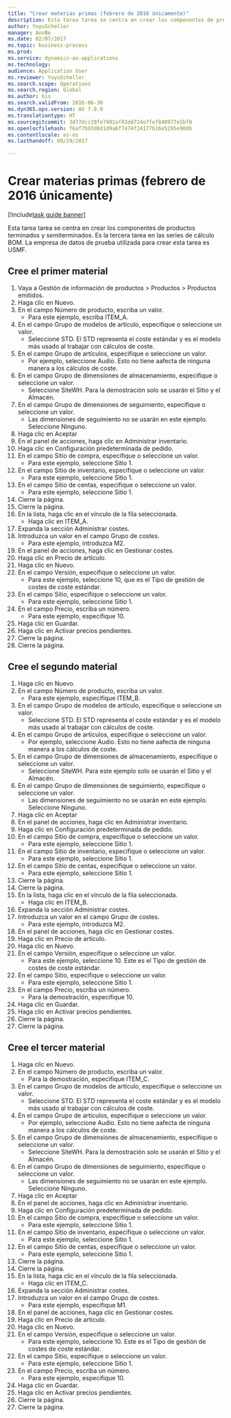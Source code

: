 ```yaml
--- 
title: "Crear materias primas (febrero de 2016 únicamente)"
description: Esta tarea tarea se centra en crear los componentes de productos terminados y semiterminados.
author: YuyuScheller
manager: AnnBe
ms.date: 02/07/2017
ms.topic: business-process
ms.prod: 
ms.service: dynamics-ax-applications
ms.technology: 
audience: Application User
ms.reviewer: YuyuScheller
ms.search.scope: Operations
ms.search.region: Global
ms.author: bis
ms.search.validFrom: 2016-06-30
ms.dyn365.ops.version: AX 7.0.0
ms.translationtype: HT
ms.sourcegitcommit: 3d77dcc20fe7402af83dd724e7fef848977e5bf8
ms.openlocfilehash: f6af7b93d8d1d9a6f7474f24177b16e5295e90d6
ms.contentlocale: es-es
ms.lasthandoff: 09/29/2017

---
```

# <a name="create-raw-materials-february-2016-only"></a>Crear materias primas (febrero de 2016 únicamente)

[!include[task guide banner](../../includes/task-guide-banner.md)]

Esta tarea tarea se centra en crear los componentes de productos terminados y semiterminados. Es la tercera tarea en las series de cálculo BOM. La empresa de datos de prueba utilizada para crear esta tarea es USMF.


## <a name="create-the-first-material"></a>Cree el primer material
1. Vaya a Gestión de información de productos > Productos > Productos emitidos.
2. Haga clic en Nuevo.
3. En el campo Número de producto, escriba un valor.
    * Para este ejemplo, escriba ITEM_A.  
4. En el campo Grupo de modelos de artículo, especifique o seleccione un valor.
    * Seleccione STD. El STD representa el coste estándar y es el modelo más usado al trabajar con cálculos de coste.  
5. En el campo Grupo de artículos, especifique o seleccione un valor.
    * Por ejemplo, seleccione Audio. Esto no tiene aafecta de ninguna manera a los cálculos de coste.  
6. En el campo Grupo de dimensiones de almacenamiento, especifique o seleccione un valor.
    * Seleccione SiteWH. Para la demostración solo se usarán el Sitio y el Almacén.  
7. En el campo Grupo de dimensiones de seguimiento, especifique o seleccione un valor.
    * Las dimensiones de seguimiento no se usarán en este ejemplo. Seleccione Ninguno.  
8. Haga clic en Aceptar
9. En el panel de acciones, haga clic en Administrar inventario.
10. Haga clic en Configuración predeterminada de pedido.
11. En el campo Sitio de compra, especifique o seleccione un valor.
    * Para este ejemplo, seleccione Sitio 1.  
12. En el campo Sitio de inventario, especifique o seleccione un valor.
    * Para este ejemplo, seleccione Sitio 1.  
13. En el campo Sitio de centas, especifique o seleccione un valor.
    * Para este ejemplo, seleccione Sitio 1.  
14. Cierre la página.
15. Cierre la página.
16. En la lista, haga clic en el vínculo de la fila seleccionada.
    * Haga clic en ITEM_A.  
17. Expanda la sección Administrar costes.
18. Introduzca un valor en el campo Grupo de costes.
    * Para este ejemplo, introduzca M2.  
19. En el panel de acciones, haga clic en Gestionar costes.
20. Haga clic en Precio de artículo.
21. Haga clic en Nuevo.
22. En el campo Versión, especifique o seleccione un valor.
    * Para este ejemplo, seleccione 10, que es el Tipo de gestión de costes de coste estándar.  
23. En el campo Sitio, especifique o seleccione un valor.
    * Para este ejemplo, seleccione Sitio 1.  
24. En el campo Precio, escriba un número.
    * Para este ejemplo, especifique 10.  
25. Haga clic en Guardar.
26. Haga clic en Activar precios pendientes.
27. Cierre la página.
28. Cierre la página.

## <a name="create-the-second-material"></a>Cree el segundo material
1. Haga clic en Nuevo.
2. En el campo Número de producto, escriba un valor.
    * Para este ejemplo, especifique ITEM_B.  
3. En el campo Grupo de modelos de artículo, especifique o seleccione un valor.
    * Seleccione STD. El STD representa el coste estándar y es el modelo más usado al trabajar con cálculos de coste.  
4. En el campo Grupo de artículos, especifique o seleccione un valor.
    * Por ejemplo, seleccione Audio. Esto no tiene aafecta de ninguna manera a los cálculos de coste.  
5. En el campo Grupo de dimensiones de almacenamiento, especifique o seleccione un valor.
    * Seleccione SiteWH. Para este ejemplo solo se usarán el Sitio y el Almacén.  
6. En el campo Grupo de dimensiones de seguimiento, especifique o seleccione un valor.
    * Las dimensiones de seguimiento no se usarán en este ejemplo. Seleccione Ninguno.  
7. Haga clic en Aceptar
8. En el panel de acciones, haga clic en Administrar inventario.
9. Haga clic en Configuración predeterminada de pedido.
10. En el campo Sitio de compra, especifique o seleccione un valor.
    * Para este ejemplo, seleccione Sitio 1.  
11. En el campo Sitio de inventario, especifique o seleccione un valor.
    * Para este ejemplo, seleccione Sitio 1.  
12. En el campo Sitio de centas, especifique o seleccione un valor.
    * Para este ejemplo, seleccione Sitio 1.  
13. Cierre la página.
14. Cierre la página.
15. En la lista, haga clic en el vínculo de la fila seleccionada.
    * Haga clic en ITEM_B.   
16. Expanda la sección Administrar costes.
17. Introduzca un valor en el campo Grupo de costes.
    * Para este ejemplo, introduzca M2.  
18. En el panel de acciones, haga clic en Gestionar costes.
19. Haga clic en Precio de artículo.
20. Haga clic en Nuevo.
21. En el campo Versión, especifique o seleccione un valor.
    * Para este ejemplo, seleccione 10. Este es el Tipo de gestión de costes de coste estándar.  
22. En el campo Sitio, especifique o seleccione un valor.
    * Para este ejemplo, seleccione Sitio 1.  
23. En el campo Precio, escriba un número.
    * Para la demostración, especifique 10.  
24. Haga clic en Guardar.
25. Haga clic en Activar precios pendientes.
26. Cierre la página.
27. Cierre la página.

## <a name="create-the-third-material"></a>Cree el tercer material
1. Haga clic en Nuevo.
2. En el campo Número de producto, escriba un valor.
    * Para la demostración, especifique ITEM_C.  
3. En el campo Grupo de modelos de artículo, especifique o seleccione un valor.
    * Seleccione STD. El STD representa el coste estándar y es el modelo más usado al trabajar con cálculos de coste.  
4. En el campo Grupo de artículos, especifique o seleccione un valor.
    * Por ejemplo, seleccione Audio. Esto no tiene aafecta de ninguna manera a los cálculos de coste.  
5. En el campo Grupo de dimensiones de almacenamiento, especifique o seleccione un valor.
    * Seleccione SiteWH. Para la demostración solo se usarán el Sitio y el Almacén.  
6. En el campo Grupo de dimensiones de seguimiento, especifique o seleccione un valor.
    * Las dimensiones de seguimiento no se usarán en este ejemplo. Seleccione Ninguno.  
7. Haga clic en Aceptar
8. En el panel de acciones, haga clic en Administrar inventario.
9. Haga clic en Configuración predeterminada de pedido.
10. En el campo Sitio de compra, especifique o seleccione un valor.
    * Para este ejemplo, seleccione Sitio 1.  
11. En el campo Sitio de inventario, especifique o seleccione un valor.
    * Para este ejemplo, seleccione Sitio 1.  
12. En el campo Sitio de centas, especifique o seleccione un valor.
    * Para este ejemplo, seleccione Sitio 1.  
13. Cierre la página.
14. Cierre la página.
15. En la lista, haga clic en el vínculo de la fila seleccionada.
    * Haga clic en ITEM_C.   
16. Expanda la sección Administrar costes.
17. Introduzca un valor en el campo Grupo de costes.
    * Para este ejemplo, especifique M1.  
18. En el panel de acciones, haga clic en Gestionar costes.
19. Haga clic en Precio de artículo.
20. Haga clic en Nuevo.
21. En el campo Versión, especifique o seleccione un valor.
    * Para este ejemplo, seleccione 10. Este es el Tipo de gestión de costes de coste estándar.  
22. En el campo Sitio, especifique o seleccione un valor.
    * Para este ejemplo, seleccione Sitio 1.  
23. En el campo Precio, escriba un número.
    * Para este ejemplo, especifique 10.  
24. Haga clic en Guardar.
25. Haga clic en Activar precios pendientes.
26. Cierre la página.
27. Cierre la página.


